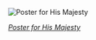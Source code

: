 
![Poster for His Majesty](https://upload.wikimedia.org/wikipedia/commons/thumb/1/17/Dudley_Hardy_-_Poster_for_His_Majesty.jpg/450px-Dudley_Hardy_-_Poster_for_His_Majesty.jpg)

*[Poster for His Majesty](https://wikipedia.org/wiki/File:Dudley_Hardy_-_Poster_for_His_Majesty.jpg)*
